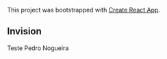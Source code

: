 This project was bootstrapped with [Create React App](https://github.com/facebook/create-react-app).

## Invision

Teste Pedro Nogueira